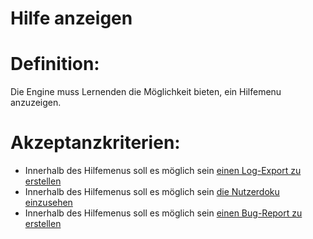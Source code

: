 # Hilfe anzeigen

# Definition:

Die Engine muss Lernenden die Möglichkeit bieten, ein Hilfemenu anzuzeigen.

# Akzeptanzkriterien:

- Innerhalb des Hilfemenus soll es möglich sein [einen Log-Export zu erstellen](ELG0013.md)
- Innerhalb des Hilfemenus soll es möglich sein [die Nutzerdoku einzusehen](ELG0014.md)
- Innerhalb des Hilfemenus soll es möglich sein [einen Bug-Report zu erstellen](ELG0015.md)

